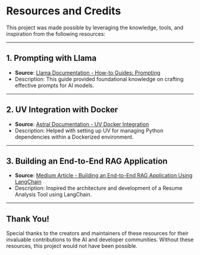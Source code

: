 
# Resources and Credits

This project was made possible by leveraging the knowledge, tools, and inspiration from the following resources:

---

## 1. Prompting with Llama
- **Source**: [Llama Documentation - How-to Guides: Prompting](https://www.llama.com/docs/how-to-guides/prompting/)
- Description: This guide provided foundational knowledge on crafting effective prompts for AI models.

---

## 2. UV Integration with Docker
- **Source**: [Astral Documentation - UV Docker Integration](https://docs.astral.sh/uv/guides/integration/docker/#installing-uv)
- Description: Helped with setting up UV for managing Python dependencies within a Dockerized environment.

---

## 3. Building an End-to-End RAG Application
- **Source**: [Medium Article - Building an End-to-End RAG Application Using LangChain](https://medium.com/@aminajavaid30/building-an-end-to-end-rag-application-using-langchain-a-resume-analysis-tool-21382a083846)
- Description: Inspired the architecture and development of a Resume Analysis Tool using LangChain.

---

## Thank You!
Special thanks to the creators and maintainers of these resources for their invaluable contributions to the AI and developer communities. Without these resources, this project would not have been possible.
